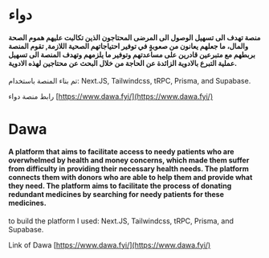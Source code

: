 # دواء

#### منصة تهدف الى تسهيل الوصول الى المرضى المحتاجون الذين تكالبت عليهم هموم الصحة والمال، ما جعلهم يعانون من صعوبةٍ في توفير احتياجاتهم الصحية اللازمة, تقوم المنصة بربطهم مع متبرعين قادرين على مساعدتهم وتوفير ما يلزمهم وتهدف المنصة الى تسهيل عملية التبرع بالادوية الزائدة عن الحاجة من خلال البحث عن محتاجين لهذه الادوية.

تم بناء المنصة باستخدام: Next.JS, Tailwindcss, tRPC, Prisma, and Supabase.

رابط منصة دواء [https://www.dawa.fyi/](https://www.dawa.fyi/)
# Dawa

#### A platform that aims to facilitate access to needy patients who are overwhelmed by health and money concerns, which made them suffer from difficulty in providing their necessary health needs. The platform connects them with donors who are able to help them and provide what they need. The platform aims to facilitate the process of donating redundant medicines by searching for needy patients for these medicines.

to build the platform I used: Next.JS, Tailwindcss, tRPC, Prisma, and Supabase.

Link of Dawa [https://www.dawa.fyi/](https://www.dawa.fyi/)
